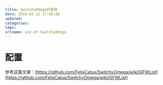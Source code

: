 ```yaml
---
title: SwitchyOmega的使用
date: 2019-02-22 17:56:00
updated:
categories:
tags:
urlname: use-of-SwitchyOmega
---
```


# 配置

参考这篇文章：[https://github.com/FelisCatus/SwitchyOmega/wiki/GFWList](https://github.com/FelisCatus/SwitchyOmega/wiki/GFWList)


